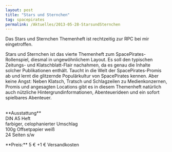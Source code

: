 ```yaml
---
layout: post
title: "Stars und Sternchen"
tag: spacepirates
permalink: /Aktuelles/2013-05-28-StarsundSternchen
---
```



<img alt="" src="{{ site.baseurl }}/assets/pics/spacepirates/gallery/diverses/tn2/starsundsternchen.jpg" />Das Stars und Sternchen Themenheft ist rechtzeitig zur RPC bei mir eingetroffen.

Stars und Sternchen ist das vierte Themenheft zum SpacePirates-Rollenspiel, diesmal in ungewöhnlichem Layout. Es soll den typischen Zeitungs- und Klatschblatt-Flair nachahmen, da es genau die Inhalte solcher Publikationen enthält. Taucht in die Welt der SpacePirates-Promis ab und lernt die glitzernde Populärkultur von SpacePirates kennen. Aber keine Angst: Neben Klatsch, Tratsch und Schlagzeilen zu Medienkonzernen, Promis und angesagten Locations gibt es in diesem Themenheft natürlich auch nützliche Hintergrundinformationen, Abenteuerideen und ein sofort spielbares Abenteuer.

<p><br/>
**Ausstattung**<br/>
DIN A5 Heft<br/>
farbiger, celophanierter Umschlag<br/>
100g Offsetpapier weiß<br/>
24 Seiten s/w</p>
**Preis:** 5 &euro; +1 &euro; Versandkosten


